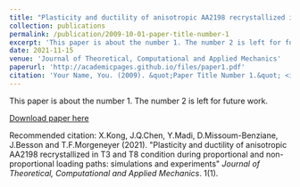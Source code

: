 ```yaml
---
title: "Plasticity and ductility of anisotropic AA2198 recrystallized in T3 and T8 condition during proportional and non-proportional loading paths: simulations and experiments"
collection: publications
permalink: /publication/2009-10-01-paper-title-number-1
excerpt: 'This paper is about the number 1. The number 2 is left for future work.'
date: 2021-11-15
venue: 'Journal of Theoretical, Computational and Applied Mechanics'
paperurl: 'http://academicpages.github.io/files/paper1.pdf'
citation: 'Your Name, You. (2009). &quot;Paper Title Number 1.&quot; <i>Journal 1</i>. 1(1).'
---
```

This paper is about the number 1. The number 2 is left for future work.

[Download paper here](http://academicpages.github.io/files/paper1.pdf)

Recommended citation: X.Kong, J.Q.Chen, Y.Madi, D.Missoum-Benziane, J.Besson and T.F.Morgeneyer (2021). "Plasticity and ductility of anisotropic AA2198 recrystallized in T3 and T8 condition during proportional and non-proportional loading paths: simulations and experiments" <i>Journal of Theoretical, Computational and Applied Mechanics</i>. 1(1).
